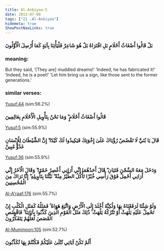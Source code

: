 ```yaml
---
title: Al-Anbiyaa:5
date: 2013-07-08
tags: ["21 .Al-Anbiyaa"]
hidemeta: true 
ShowPostNavLinks: true 
---
```

### بَلْ قَالُوا أَضْغَاثُ أَحْلَامٍ بَلِ افْتَرَاهُ بَلْ هُوَ شَاعِرٌ فَلْيَأْتِنَا بِآيَةٍ كَمَا أُرْسِلَ الْأَوَّلُونَ
### meaning: 
But they said, ‘[They are] muddled dreams!’ ‘Indeed, he has fabricated it!’ ‘Indeed, he is a poet!’ ‘Let him bring us a sign, like those sent to the former generations.’
### similar verses: 

[Yusuf:44](/12/44) (sim:56.2%)

### قَالُوا أَضْغَاثُ أَحْلَامٍ ۖ وَمَا نَحْنُ بِتَأْوِيلِ الْأَحْلَامِ بِعَالِمِينَ

[Yusuf:5](/12/5) (sim:55.9%)

### قَالَ يَا بُنَيَّ لَا تَقْصُصْ رُؤْيَاكَ عَلَىٰ إِخْوَتِكَ فَيَكِيدُوا لَكَ كَيْدًا ۖ إِنَّ الشَّيْطَانَ لِلْإِنْسَانِ عَدُوٌّ مُبِينٌ

[Yusuf:36](/12/36) (sim:55.9%)

### وَدَخَلَ مَعَهُ السِّجْنَ فَتَيَانِ ۖ قَالَ أَحَدُهُمَا إِنِّي أَرَانِي أَعْصِرُ خَمْرًا ۖ وَقَالَ الْآخَرُ إِنِّي أَرَانِي أَحْمِلُ فَوْقَ رَأْسِي خُبْزًا تَأْكُلُ الطَّيْرُ مِنْهُ ۖ نَبِّئْنَا بِتَأْوِيلِهِ ۖ إِنَّا نَرَاكَ مِنَ الْمُحْسِنِينَ

[Al-A'raaf:176](/7/176) (sim:55.7%)

### وَلَوْ شِئْنَا لَرَفَعْنَاهُ بِهَا وَلَٰكِنَّهُ أَخْلَدَ إِلَى الْأَرْضِ وَاتَّبَعَ هَوَاهُ ۚ فَمَثَلُهُ كَمَثَلِ الْكَلْبِ إِنْ تَحْمِلْ عَلَيْهِ يَلْهَثْ أَوْ تَتْرُكْهُ يَلْهَثْ ۚ ذَٰلِكَ مَثَلُ الْقَوْمِ الَّذِينَ كَذَّبُوا بِآيَاتِنَا ۚ فَاقْصُصِ الْقَصَصَ لَعَلَّهُمْ يَتَفَكَّرُونَ

[Al-Muminoon:105](/23/105) (sim:52.7%)

### أَلَمْ تَكُنْ آيَاتِي تُتْلَىٰ عَلَيْكُمْ فَكُنْتُمْ بِهَا تُكَذِّبُونَ
